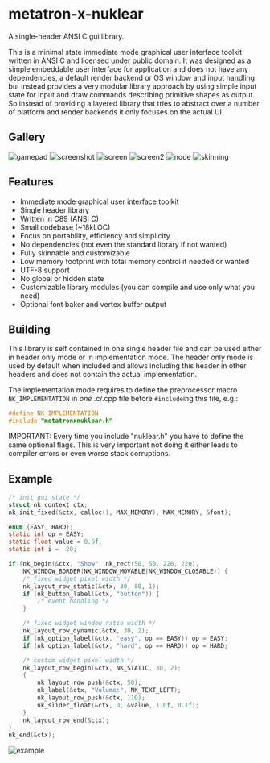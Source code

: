 # metatron-x-nuklear

A single-header ANSI C gui library. 

This is a minimal state immediate mode graphical user interface toolkit written in ANSI C and licensed under public domain. It was designed as a simple
embeddable user interface for application and does not have any dependencies, a default render backend or OS window and input handling but instead provides a very modular library approach by using simple input state for input and draw commands describing primitive shapes as output. So instead of providing a
layered library that tries to abstract over a number of platform and render backends it only focuses on the actual UI.

## Gallery

![gamepad](https://cloud.githubusercontent.com/assets/8057201/14902576/339926a8-0d9c-11e6-9fee-a8b73af04473.png)
![screenshot](https://cloud.githubusercontent.com/assets/8057201/11761525/ae06f0ca-a0c6-11e5-819d-5610b25f6ef4.gif)
![screen](https://cloud.githubusercontent.com/assets/8057201/13538240/acd96876-e249-11e5-9547-5ac0b19667a0.png)
![screen2](https://cloud.githubusercontent.com/assets/8057201/13538243/b04acd4c-e249-11e5-8fd2-ad7744a5b446.png)
![node](https://cloud.githubusercontent.com/assets/8057201/9976995/e81ac04a-5ef7-11e5-872b-acd54fbeee03.gif)
![skinning](https://cloud.githubusercontent.com/assets/8057201/15991632/76494854-30b8-11e6-9555-a69840d0d50b.png)

## Features

- Immediate mode graphical user interface toolkit
- Single header library
- Written in C89 (ANSI C)
- Small codebase (~18kLOC)
- Focus on portability, efficiency and simplicity
- No dependencies (not even the standard library if not wanted)
- Fully skinnable and customizable
- Low memory footprint with total memory control if needed or wanted
- UTF-8 support
- No global or hidden state
- Customizable library modules (you can compile and use only what you need)
- Optional font baker and vertex buffer output

## Building

This library is self contained in one single header file and can be used either
in header only mode or in implementation mode. The header only mode is used
by default when included and allows including this header in other headers
and does not contain the actual implementation.

The implementation mode requires to define  the preprocessor macro
`NK_IMPLEMENTATION` in *one* .c/.cpp file before `#include`ing this file, e.g.:
```c
#define NK_IMPLEMENTATION
#include "metatronxnuklear.h"
```
IMPORTANT: Every time you include "nuklear.h" you have to define the same optional flags.
This is very important not doing it either leads to compiler errors or even worse stack corruptions.

## Example

```c
/* init gui state */
struct nk_context ctx;
nk_init_fixed(&ctx, calloc(1, MAX_MEMORY), MAX_MEMORY, &font);

enum {EASY, HARD};
static int op = EASY;
static float value = 0.6f;
static int i =  20;

if (nk_begin(&ctx, "Show", nk_rect(50, 50, 220, 220),
    NK_WINDOW_BORDER|NK_WINDOW_MOVABLE|NK_WINDOW_CLOSABLE)) {
    /* fixed widget pixel width */
    nk_layout_row_static(&ctx, 30, 80, 1);
    if (nk_button_label(&ctx, "button")) {
        /* event handling */
    }

    /* fixed widget window ratio width */
    nk_layout_row_dynamic(&ctx, 30, 2);
    if (nk_option_label(&ctx, "easy", op == EASY)) op = EASY;
    if (nk_option_label(&ctx, "hard", op == HARD)) op = HARD;

    /* custom widget pixel width */
    nk_layout_row_begin(&ctx, NK_STATIC, 30, 2);
    {
        nk_layout_row_push(&ctx, 50);
        nk_label(&ctx, "Volume:", NK_TEXT_LEFT);
        nk_layout_row_push(&ctx, 110);
        nk_slider_float(&ctx, 0, &value, 1.0f, 0.1f);
    }
    nk_layout_row_end(&ctx);
}
nk_end(&ctx);
```
![example](https://cloud.githubusercontent.com/assets/8057201/10187981/584ecd68-675c-11e5-897c-822ef534a876.png)
